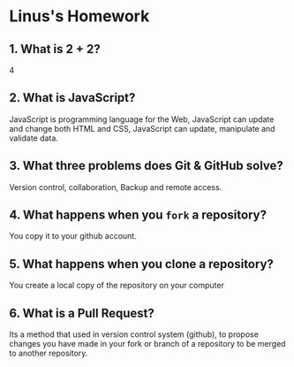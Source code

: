 # Linus's Homework

## 1. What is 2 + 2?

4

## 2. What is JavaScript?

JavaScript is programming language for the Web, JavaScript can update and change both HTML and CSS, JavaScript can update, manipulate and validate data.

## 3. What three problems does Git & GitHub solve?

Version control, collaboration, Backup and remote access.

## 4. What happens when you `fork` a repository?

You copy it to your github account.

## 5. What happens when you clone a repository?

You create a local copy of the repository on your computer

## 6. What is a Pull Request?

Its a method that used in version control system (github), to propose changes you have made in your fork or branch of a repository to be merged to another repository.
